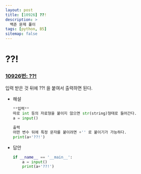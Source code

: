 ```yaml
---
layout: post
title: [10926] ??!
description: >
  백준 문제 풀이
tags: [python, B5]
sitemap: false
---
```


# ??!
### [10926번: ??!](https://www.acmicpc.net/problem/10926)
입력 받은 것 뒤에 ??! 을 붙여서 출력하면 된다.
- 해설
    
    ```python
    **입력**
    따로 int 등의 자료형을 붙이지 않으면 str(string)형태로 들어간다.
    a = input()
    
    출력
    어떤 변수 뒤에 특정 문자를 붙이려면 +'' 로 붙이기가 가능하다.
    print(a+'??!')
    ```
- 답안
    
    ```python
    if __name__ == '__main__':
        a = input()
        print(a+'??!')
    ```
